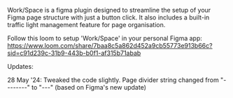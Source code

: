 Work/Space is a figma plugin designed to streamline the setup of your Figma page structure with just a button click. It also includes a built-in traffic light management feature for page organisation.



Follow this loom to setup 'Work/Space' in your personal Figma app: https://www.loom.com/share/7baa8c5a862d452a9cb55773e913b66c?sid=c91d239c-31b9-443b-b0f1-af315b71abab

Updates:

28 May '24: Tweaked the code slightly. Page divider string changed from "--------" to "---" (based on Figma's new update)
